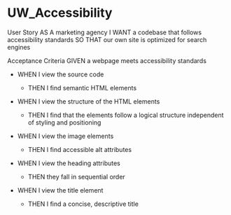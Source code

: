 # UW_Accessibility
User Story
AS A marketing agency
I WANT a codebase that follows accessibility standards
SO THAT our own site is optimized for search engines

Acceptance Criteria
GIVEN a webpage meets accessibility standards

- WHEN I view the source code
    - THEN I find semantic HTML elements

- WHEN I view the structure of the HTML elements
    - THEN I find that the elements follow a logical structure independent of styling and positioning

- WHEN I view the image elements
    - THEN I find accessible alt attributes

- WHEN I view the heading attributes
    - THEN they fall in sequential order
    
- WHEN I view the title element
    - THEN I find a concise, descriptive title